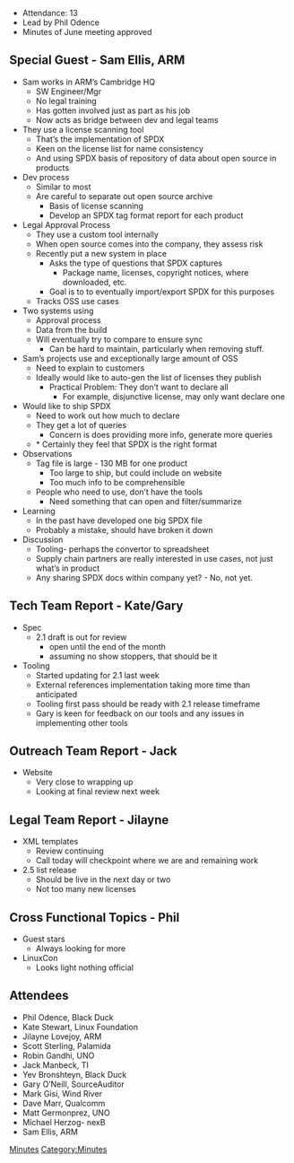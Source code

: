   - Attendance: 13
  - Lead by Phil Odence
  - Minutes of June meeting approved

## Special Guest - Sam Ellis, ARM

  - Sam works in ARM’s Cambridge HQ
      - SW Engineer/Mgr
      - No legal training
      - Has gotten involved just as part as his job
      - Now acts as bridge between dev and legal teams
  - They use a license scanning tool
      - That’s the implementation of SPDX
      - Keen on the license list for name consistency
      - And using SPDX basis of repository of data about open source in
        products
  - Dev process
      - Similar to most
      - Are careful to separate out open source archive
          - Basis of license scanning
          - Develop an SPDX tag format report for each product
  - Legal Approval Process
      - They use a custom tool internally
      - When open source comes into the company, they assess risk
      - Recently put a new system in place
          - Asks the type of questions that SPDX captures
              - Package name, licenses, copyright notices, where
                downloaded, etc.
          - Goal is to to eventually import/export SPDX for this
            purposes
      - Tracks OSS use cases
  - Two systems using
      - Approval process
      - Data from the build
      - Will eventually try to compare to ensure sync
          - Can be hard to maintain, particularly when removing stuff.
  - Sam’s projects use and exceptionally large amount of OSS
      - Need to explain to customers
      - Ideally would like to auto-gen the list of licenses they publish
          - Practical Problem: They don’t want to declare all
              - For example, disjunctive license, may only want declare
                one
  - Would like to ship SPDX
      - Need to work out how much to declare
      - They get a lot of queries
          - Concern is does providing more info, generate more queries
      - \* Certainly they feel that SPDX is the right format
  - Observations
      - Tag file is large - 130 MB for one product
          - Too large to ship, but could include on website
          - Too much info to be comprehensible
      - People who need to use, don’t have the tools
          - Need something that can open and filter/summarize
  - Learning
      - In the past have developed one big SPDX file
      - Probably a mistake, should have broken it down
  - Discussion
      - Tooling- perhaps the convertor to spreadsheet
      - Supply chain partners are really interested in use cases, not
        just what’s in product
      - Any sharing SPDX docs within company yet? - No, not yet.

## Tech Team Report - Kate/Gary

  - Spec
      - 2.1 draft is out for review
          - open until the end of the month
          - assuming no show stoppers, that should be it
  - Tooling
      - Started updating for 2.1 last week
      - External references implementation taking more time than
        anticipated
      - Tooling first pass should be ready with 2.1 release timeframe
      - Gary is keen for feedback on our tools and any issues in
        implementing other tools

## Outreach Team Report - Jack

  - Website
      - Very close to wrapping up
      - Looking at final review next week

## Legal Team Report - Jilayne

  - XML templates
      - Review continuing
      - Call today will checkpoint where we are and remaining work
  - 2.5 list release
      - Should be live in the next day or two
      - Not too many new licenses

## Cross Functional Topics - Phil

  - Guest stars
      - Always looking for more
  - LinuxCon
      - Looks light nothing official

## Attendees

  - Phil Odence, Black Duck
  - Kate Stewart, Linux Foundation
  - Jilayne Lovejoy, ARM
  - Scott Sterling, Palamida
  - Robin Gandhi, UNO
  - Jack Manbeck, TI
  - Yev Bronshteyn, Black Duck
  - Gary O’Neill, SourceAuditor
  - Mark Gisi, Wind River
  - Dave Marr, Qualcomm
  - Matt Germonprez, UNO
  - Michael Herzog- nexB
  - Sam Ellis, ARM

[Minutes](Category:General "wikilink")
[Category:Minutes](Category:Minutes "wikilink")
